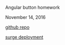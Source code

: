 Angular button homework

November 14, 2016

[github repo](https://github.com/BarryHoward/angular-button)

[surge deployment](tiy-barryhoward-angular-button.surge.sh)